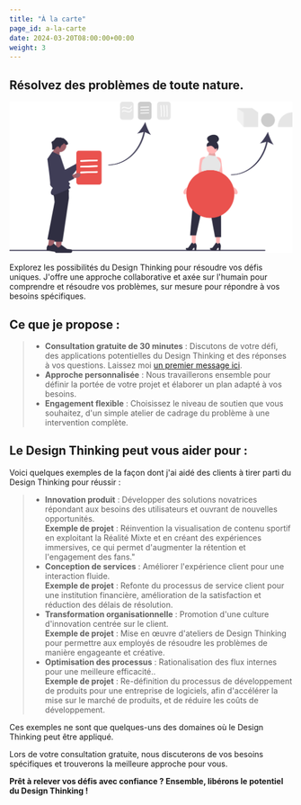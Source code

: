```yaml
---
title: "À la carte"
page_id: a-la-carte
date: 2024-03-20T08:00:00+00:00
weight: 3
---
```


## Résolvez des problèmes de toute nature.

![À la carte](/images/illustrations/undraw_elements_re_25t9.svg)

<!--more-->

Explorez les possibilités du Design Thinking pour résoudre vos défis uniques. J'offre une approche collaborative et axée sur l'humain pour comprendre et résoudre vos problèmes, sur mesure pour répondre à vos besoins spécifiques.

## Ce que je propose :

> - **Consultation gratuite de 30 minutes** : Discutons de votre défi, des applications potentielles du Design Thinking et des réponses à vos questions. Laissez moi [un premier message ici](/contact).
> - **Approche personnalisée** : Nous travaillerons ensemble pour définir la portée de votre projet et élaborer un plan adapté à vos besoins.
> - **Engagement flexible** : Choisissez le niveau de soutien que vous souhaitez, d'un simple atelier de cadrage du problème à une intervention complète.

## Le Design Thinking peut vous aider pour :

Voici quelques exemples de la façon dont j'ai aidé des clients à tirer parti du Design Thinking pour réussir :

> - **Innovation produit** : Développer des solutions novatrices répondant aux besoins des utilisateurs et ouvrant de nouvelles opportunités.\
>   **Exemple de projet** : Réinvention la visualisation de contenu sportif en exploitant la Réalité Mixte et en créant des expériences immersives, ce qui permet d'augmenter la rétention et l'engagement des fans."
> - **Conception de services** : Améliorer l'expérience client pour une interaction fluide.\
>   **Exemple de projet** : Refonte du processus de service client pour une institution financière, amélioration de la satisfaction et réduction des délais de résolution.
> - **Transformation organisationnelle** : Promotion d'une culture d'innovation centrée sur le client.\
>   **Exemple de projet** : Mise en œuvre d'ateliers de Design Thinking pour permettre aux employés de résoudre les problèmes de manière engageante et créative.
> - **Optimisation des processus** : Rationalisation des flux internes pour une meilleure efficacité..\
>   **Exemple de projet** : Re-définition du processus de développement de produits pour une entreprise de logiciels, afin d'accélérer la mise sur le marché de produits, et de réduire les coûts de développement.

Ces exemples ne sont que quelques-uns des domaines où le Design Thinking peut être appliqué.

Lors de votre consultation gratuite, nous discuterons de vos besoins spécifiques et trouverons la meilleure approche pour vous.

**Prêt à relever vos défis avec confiance ? Ensemble, libérons le potentiel du Design Thinking !**
